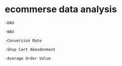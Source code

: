 # ecommerse data analysis


    -DAU
  
    -WAU
  
    -Conversion Rate
  
    -Shop Cart Abandonment
  
    -Average Order Value
  
